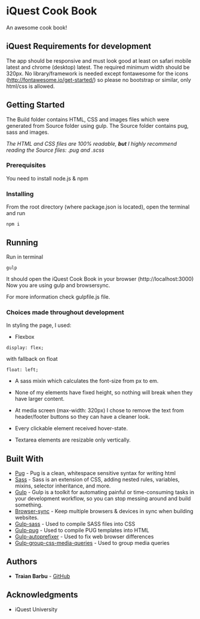 # iQuest Cook Book

An awesome cook book!

## iQuest Requirements for development

The app should be responsive and must look good at least on safari mobile latest and chrome (desktop) latest.
The required minimum width should be 320px.
No library/framework is needed except fontawesome for the icons (http://fontawesome.io/get-started/) so please no bootstrap or similar, only html/css is allowed.

## Getting Started

The Build folder contains HTML, CSS and images files which were generated from Source folder using gulp.
The Source folder contains pug, sass and images.

*The HTML and CSS files are 100% readable, **but** I highly recommend reading the Source files: .pug and .scss*

### Prerequisites

You need to install node.js & npm

### Installing

From the root directory (where package.json is located), open the terminal and run

```
npm i
```

## Running

Run in terminal

```
gulp
```

It should open the iQuest Cook Book in your browser (http://localhost:3000)
Now you are using gulp and browsersync.

For more information check gulpfile.js file.

### Choices made throughout development

In styling the page, I used:

* Flexbox
```
display: flex;
```
with fallback on float
```
float: left;
```

* A sass mixin which calculates the font-size from px to em.

* None of my elements have fixed height, so nothing will break when they have larger content.

* At media screen (max-width: 320px) I chose to remove the text from header/footer buttons so they can have a cleaner look.

* Every clickable element received hover-state.

* Textarea elements are resizable only vertically.


## Built With

* [Pug](https://github.com/pugjs/pug) - Pug is a clean, whitespace sensitive syntax for writing html
* [Sass](https://github.com/sass/sass) - Sass is an extension of CSS, adding nested rules, variables, mixins, selector inheritance, and more.
* [Gulp](https://gulpjs.com/) - Gulp is a toolkit for automating painful or time-consuming tasks in your development workflow, so you can stop messing around and build something.
* [Browser-sync](https://www.npmjs.com/package/browser-sync) - Keep multiple browsers & devices in sync when building websites.
* [Gulp-sass](https://www.npmjs.com/package/gulp-sass) - Used to compile SASS files into CSS
* [Gulp-pug](https://www.npmjs.com/package/gulp-pug) - Used to compile PUG templates into HTML
* [Gulp-autoprefixer](https://www.npmjs.com/package/autoprefixer) - Used to fix web browser differences
* [Gulp-group-css-media-queries](https://github.com/Se7enSky/group-css-media-queries) - Used to group media queries

## Authors

* **Traian Barbu** - [GitHub](https://github.com/TraianBrb)

## Acknowledgments

* iQuest University
